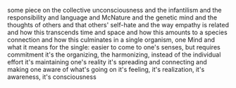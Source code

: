 some piece on the collective unconsciousness
and the infantilism
and the responsibility
and language
and McNature
and the genetic mind
and the thoughts of others
and that others' self-hate
and the way empathy is related
and how this transcends time and space
and how this amounts to a species connection
and how this culminates in a single organism, one Mind
and what it means for the single: easier to come to one's senses, but requires commitment
it's the organizing, the harmonizing, instead of the individual effort
it's maintaining one's reality
it's spreading and connecting and making one aware of what's going on
it's feeling, it's realization, it's awareness, it's consciousness